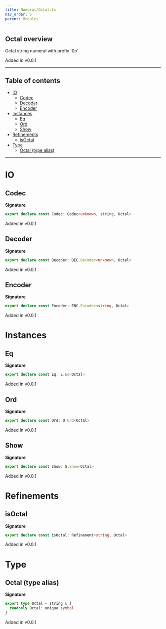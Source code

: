```yaml
---
title: Numeral/Octal.ts
nav_order: 5
parent: Modules
---
```


## Octal overview

Octal string numeral with prefix '0o'

Added in v0.0.1

---

<h2 class="text-delta">Table of contents</h2>

- [IO](#io)
  - [Codec](#codec)
  - [Decoder](#decoder)
  - [Encoder](#encoder)
- [Instances](#instances)
  - [Eq](#eq)
  - [Ord](#ord)
  - [Show](#show)
- [Refinements](#refinements)
  - [isOctal](#isoctal)
- [Type](#type)
  - [Octal (type alias)](#octal-type-alias)

---

# IO

## Codec

**Signature**

```ts
export declare const Codec: Codec<unknown, string, Octal>
```

Added in v0.0.1

## Decoder

**Signature**

```ts
export declare const Decoder: DEC.Decoder<unknown, Octal>
```

Added in v0.0.1

## Encoder

**Signature**

```ts
export declare const Encoder: ENC.Encoder<string, Octal>
```

Added in v0.0.1

# Instances

## Eq

**Signature**

```ts
export declare const Eq: E.Eq<Octal>
```

Added in v0.0.1

## Ord

**Signature**

```ts
export declare const Ord: O.Ord<Octal>
```

Added in v0.0.1

## Show

**Signature**

```ts
export declare const Show: S.Show<Octal>
```

Added in v0.0.1

# Refinements

## isOctal

**Signature**

```ts
export declare const isOctal: Refinement<string, Octal>
```

Added in v0.0.1

# Type

## Octal (type alias)

**Signature**

```ts
export type Octal = string & {
  readonly Octal: unique symbol
}
```

Added in v0.0.1
